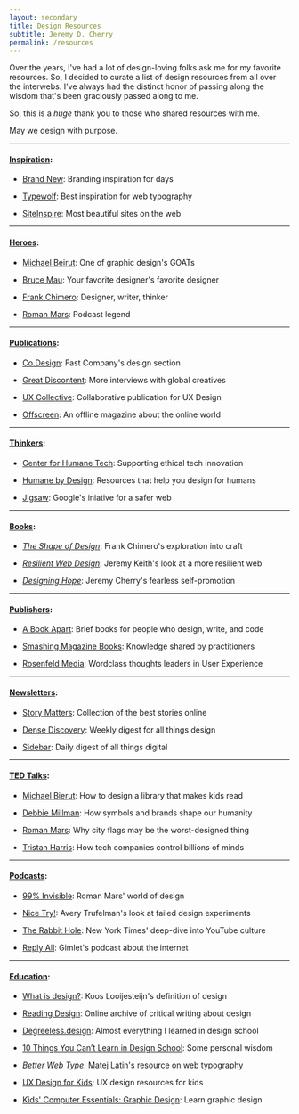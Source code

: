 ```yaml
---
layout: secondary
title: Design Resources
subtitle: Jeremy D. Cherry
permalink: /resources
---
```


Over the years, I've had a lot of design-loving folks ask me for my favorite resources. So, I decided to curate a list of design resources from all over the interwebs. I've always had the distinct honor of passing along the wisdom that's been graciously passed along to me. 

So, this is a _huge_ thank you to those who shared resources with me.

May we design with purpose.

---

#### [Inspiration](#inspiration):

- [Brand New](https://www.underconsideration.com/brandnew/): Branding inspiration for days

- [Typewolf](https://www.typewolf.com/): Best inspiration for web typography

- [SiteInspire](https://www.siteinspire.com/): Most beautiful sites on the web

---

#### [Heroes](#heroes):

- [Michael Beirut](https://www.pentagram.com/about/michael-bierut): One of graphic design's GOATs

- [Bruce Mau](https://brucemaustudio.com/): Your favorite designer's favorite designer

- [Frank Chimero](https://frankchimero.com/): Designer, writer, thinker

- [Roman Mars](https://www.romanmars.com/): Podcast legend

---
  
#### [Publications](#publications):

- [Co.Design](https://www.fastcompany.com/co-design): Fast Company's design section

- [Great Discontent](https://thegreatdiscontent.com/): More interviews with global creatives

- [UX Collective](https://uxdesign.cc/): Collaborative publication for UX Design

- [Offscreen](https://www.offscreenmag.com/): An offline magazine about the online world

---
  
#### [Thinkers](#thinkers):

- [Center for Humane Tech](https://www.humanetech.com/): Supporting ethical tech innovation

- [Humane by Design](https://humanebydesign.com/): Resources that help you design for humans

- [Jigsaw](https://jigsaw.google.com/): Google's iniative for a safer web

---
  
#### [Books](#books):

- [_The Shape of Design_](https://shapeofdesignbook.com/): Frank Chimero's exploration into craft

- [_Resilient Web Design_](https://resilientwebdesign.com/): Jeremy Keith's look at a more resilient web

- [_Designing Hope_](https://www.hopeful.design/): Jeremy Cherry's fearless self-promotion

---
  
#### [Publishers](#publishers):

- [A Book Apart](https://abookapart.com/): Brief books for people who design, write, and code

- [Smashing Magazine Books](https://www.smashingmagazine.com/printed-books/): Knowledge shared by practitioners

- [Rosenfeld Media](https://rosenfeldmedia.com/books/): Wordclass thoughts leaders in User Experience

---

#### [Newsletters](#newsletters):

- [Story Matters](https://storymatters.com/): Collection of the best stories online

- [Dense Discovery](https://www.densediscovery.com/): Weekly digest for all things design

- [Sidebar](https://sidebar.io/): Daily digest of all things digital

---
  
#### [TED Talks](#talks):

- [Michael Bierut](https://www.ted.com/talks/michael_bierut_how_to_design_a_library_that_makes_kids_want_to_read): How to design a library that makes kids read

- [Debbie Millman](https://www.ted.com/talks/debbie_millman_how_symbols_and_brands_shape_our_humanity): How symbols and brands shape our humanity

- [Roman Mars](https://www.ted.com/talks/roman_mars_why_city_flags_may_be_the_worst_designed_thing_you_ve_never_noticed): Why city flags may be the worst-designed thing

- [Tristan Harris](https://www.ted.com/talks/tristan_harris_how_a_handful_of_tech_companies_control_billions_of_minds_every_day): How tech companies control billions of minds

---
  
#### [Podcasts](#podcasts):

- [99% Invisible](https://99percentinvisible.org/): Roman Mars' world of design

- [Nice Try!](https://podcasts.voxmedia.com/show/nice-try): Avery Trufelman's look at failed design experiments

- [The Rabbit Hole](https://www.nytimes.com/column/rabbit-hole): New York Times' deep-dive into YouTube culture

- [Reply All](https://gimletmedia.com/shows/reply-all): Gimlet's podcast about the internet

---
  
#### [Education](#education):

- [What is design?](https://www.kooslooijesteijn.net/blog/what-is-design): Koos Looijesteijn's definition of design

- [Reading Design](https://www.readingdesign.org/): Online archive of critical writing about design

- [Degreeless.design](https://degreeless.design/): Almost everything I learned in design school

- [10 Things You Can’t Learn in Design School](https://medium.com/journey-group/10-things-you-cant-learn-in-design-school-7a70ec63550c): Some personal wisdom

- [_Better Web Type_](https://betterwebtype.com/): Matej Latin's resource on web typography

- [UX Design for Kids](https://praxent.com/blog/ux-design-thinking-for-kids-guide): UX design resources for kids

- [Kids' Computer Essentials: Graphic Design](https://www.uscareerinstitute.edu/blog/kids-computer-essentials-graphic-design): Learn graphic design
